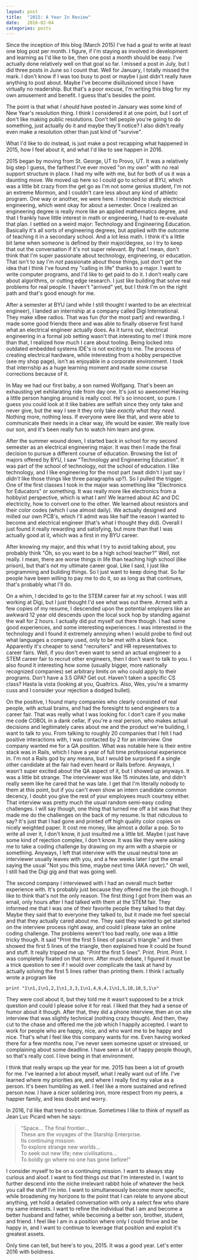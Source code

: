```yaml
---
layout: post
title:  "2015: A Year In Review"
date:   2016-02-04
categories: posts
---
```


Since the inception of this blog (March 2015) I've had a goal to write at least one blog post per month. I figure, if I'm staying as involved in development and learning as I'd like to be, then one post a month should be easy. I've actually done relatively well on that goal so far. I missed a post in July, but I did three posts in June so I count that. Well for January, I totally missed the mark. I don't know if I was too busy to post or maybe I just didn't really have anything to post about. Maybe I've become disillusioned since I have virtually no readership. But that's a poor excuse, I'm writing this blog for my own amusement and benefit. I guess that's besides the point.

The point is that what I _should_ have posted in January was some kind of New Year's resolution thing. I think I considered it at one point, but I sort of don't like making public resolutions. Don't tell people you're going to do something, just actually do it and maybe they'll notice? I also didn't really even make a resolution other than just kind of "survive".

What I'd like to do instead, is just make a post recapping what happened in 2015, how I feel about it, and what I'd like to see happen in 2016.

2015 began by moving from St. George, UT to Provo, UT. It was a relatively big step I guess, the farthest I've ever moved "on my own" with no real support structure in place. I had my wife with me, but for both of us it was a daunting move. We moved up here so I could go to school at BYU, which was a little bit crazy from the get go as I'm not some genius student, I'm not an extreme Mormon, and I couldn't care less about any kind of athletic program. One way or another, we were here. I intended to study electrical engineering, which went okay for about a semester. Once I realized an engineering degree is really more like an applied mathematics degree, and that I frankly have little interest in math or engineering, I had to re-evaluate that plan. I settled on a weird major: Technology and Engineering Education. Basically it's all sorts of engineering degrees, but applied with the outcome of teaching it in a secondary school. And a lot less math. I think it's a little bit lame when someone is defined by their major/degree, so I try to keep that out the conversation if it's not super relevant. By that I mean, don't think that I'm super passionate about technology, engineering, or education. That isn't to say I'm _not_ passionate about those things, just don't get the idea that I think I've found my "calling in life" thanks to a major. I want to write computer programs, and I'd like to get paid to do it. I don't really care about algorithms, or cutting edge research. I just like building that solve real problems for real people. I haven't "arrived" yet, but I think I'm on the right path and that's good enough for me.

After a semester at BYU (and while I still thought I wanted to be an electrical engineer), I landed an internship at a company called Digi International. They make xBee radios. That was fun (for the most part) and rewarding. I made some good friends there and was able to finally observe first hand what an electrical engineer actually does. As it turns out, electrical engineering in a formal job setting wasn't that interesting to me! I think more than that, I realized how much I care about tooling. Being locked into outdated embedded systems IDE's is not exciting to me. The process of creating electrical hardware, while interesting from a hobby perspective (see my shop page), isn't as enjoyable in a corporate environment. I took that internship as a huge learning moment and made some course corrections because of it.

In May we had our first baby, a son named Wolfgang. That's been an exhausting yet exhilarating ride from day one. It's just so awesome! Having a little person hanging around is really cool. He's so innocent, so pure. I guess you could look at it like babies are selfish since they only take and never give, but the way I see it they only take _exactly what they need_. Nothing more, nothing less. If everyone were like that, and were able to communicate their needs in a clear way, life would be easier. We really love our son, and it's been really fun to watch him learn and grow.

After the summer wound down, I started back in school for my second semester as an electrical engineering major. It was then I made the final decision to pursue a different course of education. Browsing the list of majors offered by BYU, I saw "Technology and Engineering Education". It was part of the school of technology, not the school of education. I like technology, and I like engineering for the most part (wait didn't I just say I _didn't_ like those things like three paragraphs up?). So I pulled the trigger. One of the first classes I took in the major was something like "Electronics for Educators" or something. It was really more like electronics from a hobbyist perspective, which is what I am! We learned about AC and DC electricity, how to convert one to the other. We learned about resistors and their color codes (which I use almost daily). We actually designed and milled our own PCB's, which I'll admit was like half the reason I wanted to become and electrical engineer (that's what I thought they did). Overall I just found it really rewarding and satisfying, but more than that I was actually good at it, which was a first in my BYU career.

After knowing my major, and this what I try to avoid talking about, you probably think "Oh, so you want to be a high school teacher?" Well, not really. I mean, there are worse things in life than teaching high school (like prison), but that's not my ultimate career goal. Like I said, I just like programming and building things. So I just want to keep doing that. So far people have been willing to pay me to do it, so as long as that continues, that's probably what I'll do.

On a whim, I decided to go to the STEM career fair at my school. I was still working at Digi, but I just thought I'd see what was out there. Armed with a few copies of my resume, I descended upon the potential employers like an awkward 12 year old descends upon the local sock hop by standing against the wall for 2 hours. I actually did put myself out there though. I had some good experiences, and some interesting experiences. I was interested in the technology and I found it extremely annoying when I would probe to find out what languages a company used, only to be met with a blank face. Apparently it's cheaper to send "recruiters" and HR representatives to career fairs. Well, if you don't even want to send an actual engineer to a STEM career fair to recruit other engineers, then I don't want to talk to you. I also found it interesting how some (usually bigger, more nationally recognized companies) set arbitrary limits on who could apply to their programs. Don't have a 3.5 GPA? Get out. Haven't taken a specific CS class? Hasta la vista (looking at you, Qualtrics. Also, Wes, you're a smarmy cuss and I consider your rejection a dodged bullet).

On the positive, I found many companies who clearly consisted of real people, with actual brains, and had the foresight to send engineers to a career fair. That was really what I was looking for. I don't care if you make me code COBOL in a dank cellar, if you're a real person, who makes actual decisions and legitimately cares about me and the product we're building, I want to talk to you. From talking to roughly 20 companies that I felt I had positive interactions with, I was contacted by 2 for an interview. One company wanted me for a QA position. What was notable here is their entire stack was in Rails, which I have a year of full time professional experience in. I'm not a Rails god by any means, but I would be surprised if a single other candidate at the fair had even heard or Rails before. Anyways, I wasn't super excited about the QA aspect of it, but I showed up anyways. It was a little bit strange. The interviewer was like 15 minutes late, and didn't really seem like he cared that he was late. I get that I'm literally nobody to them at this point, but if you can't even show an intern candidate common decency, I doubt you give the rest of your employees much courtesy either. That interview was pretty much the usual random semi-easy coding challenges. I will say though, one thing that turned me off a bit was that they made me do the challenges on the back of my resume. Is that ridiculous to say? It's just that I had gone and printed off high quality color copies on nicely weighted paper. It cost me money, like almost a dollar a pop. So to write all over it, I don't know, it just insulted me a little bit. Maybe I just have some kind of rejection complex, I don't know. It was like they were asking me to take a coding challenge by drawing on my arm with a sharpie or something. Anyways, I left that interview with the usual neutral tone an interviewer usually leaves with you, and a few weeks later I got the email saying the usual "Not you this time, maybe next time (AKA never)." Oh well, I still had the Digi gig and that was going well.

The second company I interviewed with I had an overall much better experience with. It's probably just because they offered me the job though. I like to think that's not the only reason. The first thing I got from them was an email, only hours after I had talked with them at the STEM fair. They informed me that I was one of their favorite people they talked to that day. Maybe they said that to everyone they talked to, but it made me feel special and that they actually cared about me. They said they wanted to get started on the interview process right away, and could I please take an online coding challenge. The problems weren't too bad really, one was a little tricky though. It said "Print the first 5 lines of pascal's triangle." and then showed the first 5 lines of the triangle, then explained how it could be found and stuff. It really tripped me up. "*Print* the first 5 lines". Print. Print. Print. I was completely fixated on that term. After much debate, I figured it must be a trick question to see if I would over complicate the task at hand by actually solving the first 5 lines rather than printing them. I think I actually wrote a program like

    print "1\n1,1\n1,2,1\n1,3,3,1\n1,4,6,4,1\n1,5,10,10,5,1\n"

They were cool about it, but they told me it wasn't supposed to be a trick question and could I please solve it for real. I liked that they had a sense of humor about it though. After that, they did a phone interview, then an on site interview that was slightly technical (nothing crazy though). And then, they cut to the chase and offered me the job which I happily accepted. I want to work for people who are happy, nice, and who want me to be happy and nice. That's what I feel like this company wants for me. Even having worked there for a few months now, I've never seen someone upset or stressed, or complaining about some deadline. I have seen a lot of happy people though, so that's really cool. I love being in that environment.

I think that really wraps up the year for me. 2015 has been a lot of growth for me. I've learned a lot about myself, what I really want out of life. I've learned where my priorities are, and where I really find my value as a person. It's been humbling as well. I feel like a more sustained and refined person now. I have a nicer soldering iron, more respect from my peers, a happier family, and less doubt and worry.

In 2016, I'd like that trend to continue. Sometimes I like to think of myself as Jean Luc Picard when he says:

> "Space... The final frontier...  
> These are the voyages of the Starship Enterprise.  
> Its continuing mission:  
> To explore strange new worlds...  
> To seek out new life; new civilisations...  
> To boldly go where no one has gone before!"  

I consider myself to be on a continuing mission. I want to always stay curious and aloof. I want to find things out that I'm interested in. I want to further descend into the niche irrelevant rabbit hole of whatever the heck you call the stuff I'm into. I want to simultaneously become more specific, while broadening my horizons to the point that I can relate to anyone about anything, yet hold a detailed conversation with only a select few who share my same interests. I want to refine the individual that I am and become a better husband and father, while becoming a better son, brother, student, and friend. I feel like I am in a position where only I could thrive and be happy in, and I want to continue to leverage that position and exploit it's greatest assets.

Only time can tell, but here's to you, 2015. It was a good year. Let's enter 2016 with boldness.

